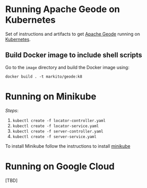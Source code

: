# Running Apache Geode on Kubernetes

Set of instructions and artifacts to get [Apache Geode](http://geode.incubator.apache.org) running on [Kubernetes](http://kubernetes.io/).

## Build Docker image to include shell scripts

Go to the `image` directory and build the Docker image using:

`docker build . -t markito/geode:k8`

# Running on Minikube

*Steps*:

1. `kubectl create -f locator-controller.yaml`
1. `kubectl create -f locator-service.yaml`
1. `kubectl create -f server-controller.yaml`
1. `kubectl create -f server-service.yaml`

To install Minikube follow the instructions to install [minikube](http://kubernetes.io/docs/getting-started-guides/minikube/)

# Running on Google Cloud

[TBD]

